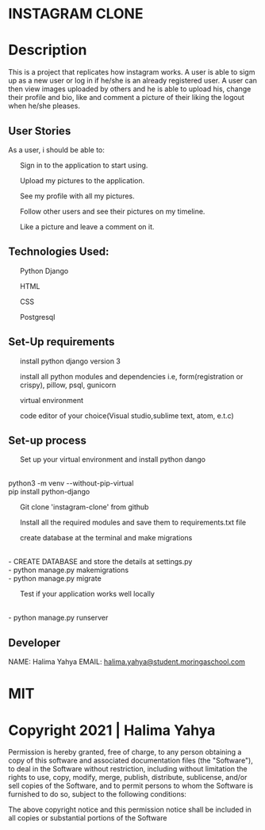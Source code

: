 # INSTAGRAM CLONE

# Description
This is a project that replicates how instagram works. A user is able to sigm up as a new user or log in if he/she is an already registered user. A user can then view images uploaded by others and he is able to upload his, change their profile and bio, like and comment a picture of their liking the logout when he/she pleases.

## User Stories
As a user, i should be able to:
<ul>Sign in to the application to start using.</ul>
<ul>Upload my pictures to the application.</ul>
<ul>See my profile with all my pictures.</ul>
<ul>Follow other users and see their pictures on my timeline.</ul>
<ul>Like a picture and leave a comment on it.</ul>

## Technologies Used:
<ul>Python Django</ul>
<ul>HTML</ul>
<ul>CSS</ul>
<ul>Postgresql</ul>

## Set-Up requirements
<ul>install python django version 3</ul>
<ul>install all python modules and dependencies i.e, form(registration or crispy), pillow, psql, gunicorn</ul>
<ul>virtual environment</ul>
<ul>code editor of your choice(Visual studio,sublime text, atom, e.t.c)</ul>

## Set-up process
<ul>Set up your virtual environment and install python dango</ul><br>
python3 -m venv --without-pip-virtual <br>
pip install python-django
<ul> Git clone 'instagram-clone' from github</ul>
<ul>Install all the required modules and save them to requirements.txt file</ul>
<ul>create database at the terminal and make migrations</ul><br>
 - CREATE DATABASE <your database> and store the details at settings.py <br>
 - python manage.py makemigrations <app-name><br>
 - python manage.py migrate <br>

 <ul>Test if your application works well locally </ul><br>
 - python manage.py runserver

 ## Developer 
 NAME: Halima Yahya  EMAIL: halima.yahya@student.moringaschool.com


# MIT

# Copyright 2021 | Halima Yahya

Permission is hereby granted, free of charge, to any person obtaining a copy of this software and associated documentation files (the "Software"), to deal in the Software without restriction, including without limitation the rights to use, copy, modify, merge, publish, distribute, sublicense, and/or sell copies of the Software, and to permit persons to whom the Software is furnished to do so, subject to the following conditions:

The above copyright notice and this permission notice shall be included in all copies or substantial portions of the Software
